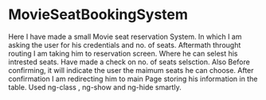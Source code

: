 # MovieSeatBookingSystem

Here I have made a small Movie seat reservation System. In which I am asking the user for his credentials and no. of seats. 
Aftermath throught routing I am taking him to reservation screen. Where he can selest his intrested seats. Have made a check on no. of seats selsction.
Also Before confirming, it will indicate the user the maimum seats he can choose. After confirmation I am redirecting him to main Page storing 
his information in the table. Used ng-class , ng-show and ng-hide smartly.
